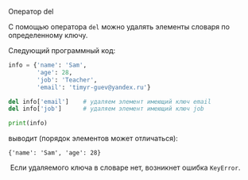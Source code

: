 Оператор del

С помощью оператора `del` можно удалять элементы словаря по определенному ключу.

Следующий программный код:

```python
info = {'name': 'Sam',
        'age': 28,
        'job': 'Teacher',
        'email': 'timyr-guev@yandex.ru'}

del info['email']    # удаляем элемент имеющий ключ email
del info['job']      # удаляем элемент имеющий ключ job

print(info)
```

выводит (порядок элементов может отличаться):

```no-highlight
{'name': 'Sam', 'age': 28}
```

 Если удаляемого ключа в словаре нет, возникнет ошибка `KeyError`.